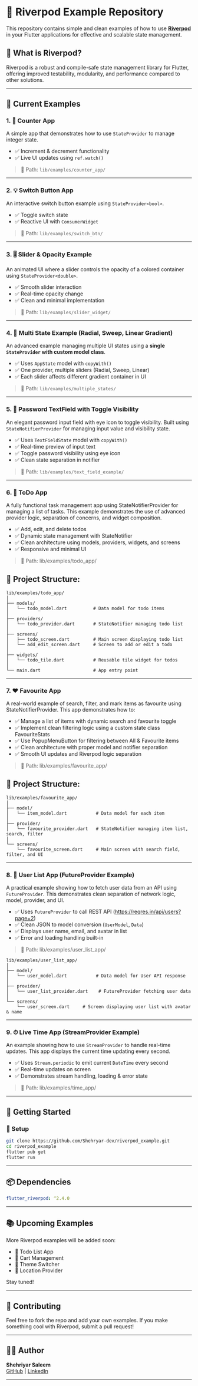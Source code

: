 
# 🌱 Riverpod Example Repository

This repository contains simple and clean examples of how to use [**Riverpod**](https://riverpod.dev/) in your Flutter applications for effective and scalable state management.

## 🧠 What is Riverpod?
Riverpod is a robust and compile-safe state management library for Flutter, offering improved testability, modularity, and performance compared to other solutions.

---

## 📱 Current Examples

### 1. 🔢 Counter App

A simple app that demonstrates how to use `StateProvider` to manage integer state.

- ✅ Increment & decrement functionality
- ✅ Live UI updates using `ref.watch()`

> 📂 Path: `lib/examples/counter_app/`

---

### 2. 💡 Switch Button App

An interactive switch button example using `StateProvider<bool>`.

- ✅ Toggle switch state
- ✅ Reactive UI with `ConsumerWidget`

> 📂 Path: `lib/examples/switch_btn/`

---

### 3. 🎚️ Slider & Opacity Example

An animated UI where a slider controls the opacity of a colored container using `StateProvider<double>`.

- ✅ Smooth slider interaction
- ✅ Real-time opacity change
- ✅ Clean and minimal implementation

> 📂 Path: `lib/examples/slider_widget/`

---

### 4. 🎨 Multi State Example (Radial, Sweep, Linear Gradient)

An advanced example managing multiple UI states using a **single `StateProvider` with custom model class**.

- ✅ Uses `AppState` model with `copyWith()`
- ✅ One provider, multiple sliders (Radial, Sweep, Linear)
- ✅ Each slider affects different gradient container in UI

> 📂 Path: `lib/examples/multiple_states/`

---

### 5. 🔐 Password TextField with Toggle Visibility

An elegant password input field with eye icon to toggle visibility. Built using `StateNotifierProvider` for managing input value and visibility state.

- ✅ Uses `TextFieldState` model with `copyWith()`
- ✅ Real-time preview of input text
- ✅ Toggle password visibility using eye icon
- ✅ Clean state separation in notifier

> 📂 Path: `lib/examples/text_field_example/`
---

### 6. 📄 ToDo App

A fully functional task management app using StateNotifierProvider for managing a list of tasks. This example demonstrates the use of advanced provider logic, separation of concerns, and widget composition.

- ✅ Add, edit, and delete todos
- ✅ Dynamic state management with StateNotifier
- ✅ Clean architecture using models, providers, widgets, and screens
- ✅ Responsive and minimal UI

> 📂 Path: lib/examples/todo_app/

## 📂 Project Structure:

```
lib/examples/todo_app/
│
├── models/
│   └── todo_model.dart          # Data model for todo items
│
├── providers/
│   └── todo_provider.dart       # StateNotifier managing todo list
│
├── screens/
│   ├── todo_screen.dart         # Main screen displaying todo list
│   └── add_edit_screen.dart     # Screen to add or edit a todo
│
├── widgets/
│   └── todo_tile.dart           # Reusable tile widget for todos
│
└── main.dart                    # App entry point
```

---
### 7. ❤️ Favourite App

A real-world example of search, filter, and mark items as favourite using StateNotifierProvider. This app demonstrates how to:

- ✅ Manage a list of items with dynamic search and favourite toggle
- ✅ Implement clean filtering logic using a custom state class FavouriteStats
- ✅ Use PopupMenuButton for filtering between All & Favourite items
- ✅ Clean architecture with proper model and notifier separation
- ✅ Smooth UI updates and Riverpod logic separation

> 📂 Path: lib/examples/favourite_app/

## 📂 Project Structure:

```
lib/examples/favourite_app/
│
├── model/
│   └── item_model.dart           # Data model for each item
│
├── provider/
│   └── favourite_provider.dart   # StateNotifier managing item list, search, filter
│
└── screens/
    └── favourite_screen.dart     # Main screen with search field, filter, and UI
```
---
### 8. 👤 User List App (FutureProvider Example)

A practical example showing how to fetch user data from an API using `FutureProvider`. This demonstrates clean separation of network logic, model, provider, and UI.

- ✅ Uses `FutureProvider` to call REST API (https://reqres.in/api/users?page=2)
- ✅ Clean JSON to model conversion (`UserModel`, `Data`)
- ✅ Displays user name, email, and avatar in list
- ✅ Error and loading handling built-in

> 📂 Path: lib/examples/user_list_app/
```
lib/examples/user_list_app/
│
├── model/
│   └── user_model.dart           # Data model for User API response
│
├── provider/
│   └── user_list_provider.dart    # FutureProvider fetching user data
│
└── screens/
    └── user_screen.dart     # Screen displaying user list with avatar & name
```
---
### 9. ⏱ Live Time App (StreamProvider Example)

An example showing how to use `StreamProvider` to handle real-time updates. This app displays the current time updating every second.

- ✅ Uses `Stream.periodic` to emit current `DateTime` every second
- ✅ Real-time updates on screen
- ✅ Demonstrates stream handling, loading & error state

> 📂 Path: lib/examples/time_app/
---
## 🚀 Getting Started

### 🔧 Setup
```bash
git clone https://github.com/Shehryar-dev/riverpod_example.git
cd riverpod_example
flutter pub get
flutter run
```

---

## 📦 Dependencies

```yaml
flutter_riverpod: ^2.4.0
```

---

## 📚 Upcoming Examples

More Riverpod examples will be added soon:
- 📄 Todo List App
- 🛒 Cart Management
- 🎨 Theme Switcher
- 📍 Location Provider

Stay tuned!

---

## 🙌 Contributing

Feel free to fork the repo and add your own examples. If you make something cool with Riverpod, submit a pull request!

---

## 🧑‍💻 Author

**Shehriyar Saleem**  
[GitHub](https://github.com/Shehryar-dev) | [LinkedIn](https://www.linkedin.com/in/shehryarkhandiv)

---
